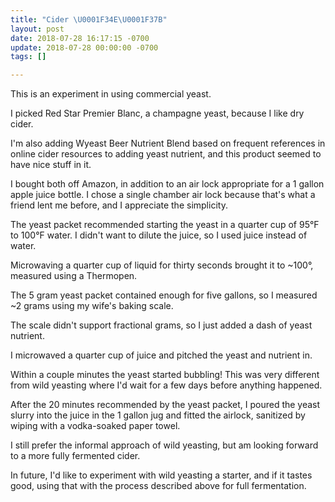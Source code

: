 ```yaml
---
title: "Cider \U0001F34E\U0001F37B"
layout: post
date: 2018-07-28 16:17:15 -0700
update: 2018-07-28 00:00:00 -0700
tags: []

---
```

This is an experiment in using commercial yeast.

I picked Red Star Premier Blanc, a champagne yeast, because I like dry cider.

I'm also adding Wyeast Beer Nutrient Blend based on frequent references in online cider resources to adding yeast nutrient, and this product seemed to have nice stuff in it.

I bought both off Amazon, in addition to an air lock appropriate for a 1 gallon apple juice bottle. I chose a single chamber air lock because that's what a friend lent me before, and I appreciate the simplicity.

The yeast packet recommended starting the yeast in a quarter cup of 95°F to 100°F water. I didn't want to dilute the juice, so I used juice instead of water.

Microwaving a quarter cup of liquid for thirty seconds brought it to \~100°, measured using a Thermopen.

The 5 gram yeast packet contained enough for five gallons, so I measured \~2 grams using my wife's baking scale.

The scale didn't support fractional grams, so I just added a dash of yeast nutrient.

I microwaved a quarter cup of juice and pitched the yeast and nutrient in.

Within a couple minutes the yeast started bubbling! This was very different from wild yeasting where I'd wait for a few days before anything happened.

After the 20 minutes recommended by the yeast packet, I poured the yeast slurry into the juice in the 1 gallon jug and fitted the airlock, sanitized by wiping with a vodka-soaked paper towel.

I still prefer the informal approach of wild yeasting, but am looking forward to a more fully fermented cider.

In future, I'd like to experiment with wild yeasting a starter, and if it tastes good, using that with the process described above for full fermentation.